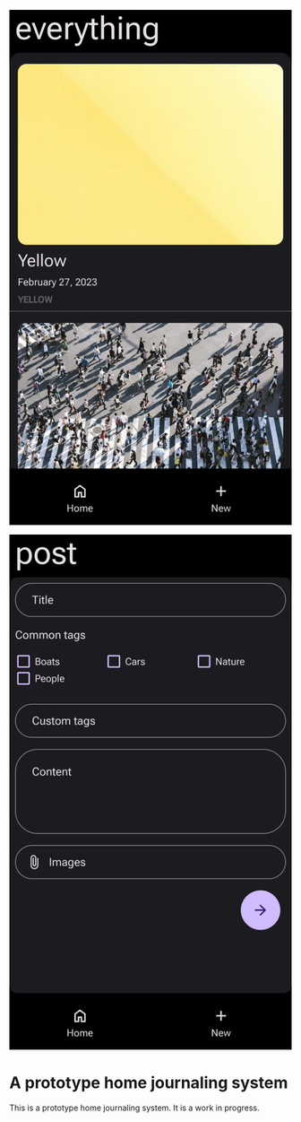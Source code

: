
![](screenshots/main.png)

![](screenshots/new.png)


# A prototype home journaling system

This is a prototype home journaling system. It is a work in progress.
